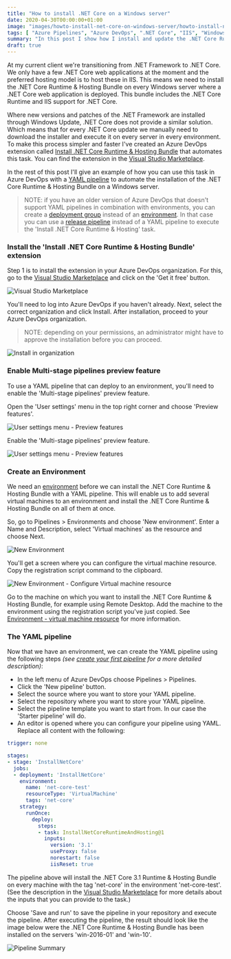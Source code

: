 ```yaml
---
title: "How to install .NET Core on a Windows server"
date: 2020-04-30T00:00:00+01:00
image: "images/howto-install-net-core-on-windows-server/howto-install-net-core-on-windows-server.jpg"
tags: [ "Azure Pipelines", "Azure DevOps", ".NET Core", "IIS", "Windows server" ]
summary: "In this post I show how I install and update the .NET Core Runtime & Hosting Bundle on Windows servers using Azure Pipelines. Making patching .NET Core a trivial matter."
draft: true
---
```


At my current client we're transitioning from .NET Framework to .NET Core. We only have a few .NET Core web applications at the moment and the preferred hosting model is to host these in IIS. This means we need to install the .NET Core Runtime & Hosting Bundle on every Windows server where a .NET Core web application is deployed. This bundle includes the .NET Core Runtime and IIS support for .NET Core.

Where new versions and patches of the .NET Framework are installed through Windows Update, .NET Core does not provide a similar solution. Which means that for every .NET Core update we manually need to download the installer and execute it on every server in every environment. To make this process simpler and faster I've created an Azure DevOps extension called [Install .NET Core Runtime & Hosting Bundle](https://marketplace.visualstudio.com/items?itemName=rbosma.InstallNetCoreRuntimeAndHosting) that automates this task. You can find the extension in the [Visual Studio Marketplace](https://marketplace.visualstudio.com/items?itemName=rbosma.InstallNetCoreRuntimeAndHosting).

In the rest of this post I'll give an example of how you can use this task in Azure DevOps with a [YAML pipeline](https://docs.microsoft.com/en-us/azure/devops/pipelines/yaml-schema?view=azure-devops&tabs=schema%2Cparameter-schema) to automate the installation of the .NET Core Runtime & Hosting Bundle on a Windows server.

> NOTE: if you have an older version of Azure DevOps that doesn't support YAML pipelines in combination with environments, you can create a [deployment group](https://docs.microsoft.com/en-us/azure/devops/pipelines/release/deployment-groups/?view=azure-devops) instead of an [environment](https://docs.microsoft.com/en-us/azure/devops/pipelines/process/environments?view=azure-devops). In that case you can use a [release pipeline](https://docs.microsoft.com/en-us/azure/devops/pipelines/release/?view=azure-devops) instead of a YAML pipeline to execute the 'Install .NET Core Runtime & Hosting' task.

### Install the 'Install .NET Core Runtime & Hosting Bundle' extension

Step 1 is to install the extension in your Azure DevOps organization. For this, go to the [Visual Studio Marketplace](https://marketplace.visualstudio.com/items?itemName=rbosma.InstallNetCoreRuntimeAndHosting) and click on the 'Get it free' button.

<!-- ![Visual Studio Marketplace](../../../../../images/howto-install-net-core-on-windows-server/visual-studio-marketplace.png) -->
![Visual Studio Marketplace](../../static/images/howto-install-net-core-on-windows-server/visual-studio-marketplace.png)

You'll need to log into Azure DevOps if you haven't already. Next, select the correct organization and click Install. After installation, proceed to your Azure DevOps organization.

> NOTE: depending on your permissions, an administrator might have to approve the installation before you can proceed.

<!-- ![Install in organization](../../../../../images/howto-install-net-core-on-windows-server/install-in-azure-devops-organization.png) -->
![Install in organization](../../static/images/howto-install-net-core-on-windows-server/install-in-azure-devops-organization.png)

### Enable Multi-stage pipelines preview feature

To use a YAML pipeline that can deploy to an environment, you'll need to enable the 'Multi-stage pipelines' preview feature.

Open the 'User settings' menu in the top right corner and choose 'Preview features'.

<!-- ![User settings menu - Preview features](../../../../../images/howto-install-net-core-on-windows-server/user-settings-menu-preview-features.png) -->
![User settings menu - Preview features](../../static/images/howto-install-net-core-on-windows-server/user-settings-menu-preview-features.png)

Enable the 'Multi-stage pipelines' preview feature.

<!-- ![User settings menu - Preview features](../../../../../images/howto-install-net-core-on-windows-server/multi-stage-pipelines-preview-feature.png) -->
![User settings menu - Preview features](../../static/images/howto-install-net-core-on-windows-server/multi-stage-pipelines-preview-feature.png)

### Create an Environment

We need an [environment](https://docs.microsoft.com/en-us/azure/devops/pipelines/process/environments?view=azure-devops) before we can install the .NET Core Runtime & Hosting Bundle with a YAML pipeline. This will enable us to add several virtual machines to an environment and install the .NET Core Runtime & Hosting Bundle on all of them at once.

So, go to Pipelines > Environments and choose 'New environment'. Enter a Name and Description, select 'Virtual machines' as the resource and choose Next.

<!-- ![New Environment](../../../../../images/howto-install-net-core-on-windows-server/new-environment.png) -->
![New Environment](../../static/images/howto-install-net-core-on-windows-server/new-environment.png)

You'll get a screen where you can configure the virtual machine resource. Copy the registration script command to the clipboard.

<!-- ![New Environment - Configure Virtual machine resource](../../../../../images/howto-install-net-core-on-windows-server/new-environment-virtual-machine-rescource.png) -->
![New Environment - Configure Virtual machine resource](../../static/images/howto-install-net-core-on-windows-server/new-environment-virtual-machine-rescource.png)

Go to the machine on which you want to install the .NET Core Runtime & Hosting Bundle, for example using Remote Desktop. Add the machine to the environment using the registration script you've just copied. See [Environment - virtual machine resource](https://docs.microsoft.com/en-us/azure/devops/pipelines/process/environments-virtual-machines?view=azure-devops) for more information.

### The YAML pipeline

Now that we have an environment, we can create the YAML pipeline using the following steps _(see [create your first pipeline](https://docs.microsoft.com/en-us/azure/devops/pipelines/get-started-yaml?view=azure-devops) for a more detailed description)_:

- In the left menu of Azure DevOps choose Pipelines > Pipelines.
- Click the 'New pipeline' button.
- Select the source where you want to store your YAML pipeline.
- Select the repository where you want to store your YAML pipeline.
- Select the pipeline template you want to start from. In our case the 'Starter pipeline' will do.
- An editor is opened where you can configure your pipeline using YAML. Replace all content with the following:

```yaml
trigger: none

stages:
- stage: 'InstallNetCore'
  jobs:
  - deployment: 'InstallNetCore'
    environment:
      name: 'net-core-test'
      resourceType: 'VirtualMachine'
      tags: 'net-core'
    strategy:
      runOnce:
        deploy:
          steps:
          - task: InstallNetCoreRuntimeAndHosting@1
            inputs:
              version: '3.1'
              useProxy: false
              norestart: false
              iisReset: true
```

The pipeline above will install the .NET Core 3.1 Runtime & Hosting Bundle on every machine with the tag 'net-core' in the environment 'net-core-test'. (See the description in the [Visual Studio Marketplace](https://marketplace.visualstudio.com/items?itemName=rbosma.InstallNetCoreRuntimeAndHosting) for more details about the inputs that you can provide to the task.)

Choose 'Save and run' to save the pipeline in your repository and execute the pipeline. After executing the pipeline, the result should look like the image below were the .NET Core Runtime & Hosting Bundle has been installed on the servers 'win-2016-01' and 'win-10'.

<!-- ![Pipeline Summary](../../../../../images/howto-install-net-core-on-windows-server/pipeline-summary.png) -->
![Pipeline Summary](../../static/images/howto-install-net-core-on-windows-server/pipeline-summary.png)
